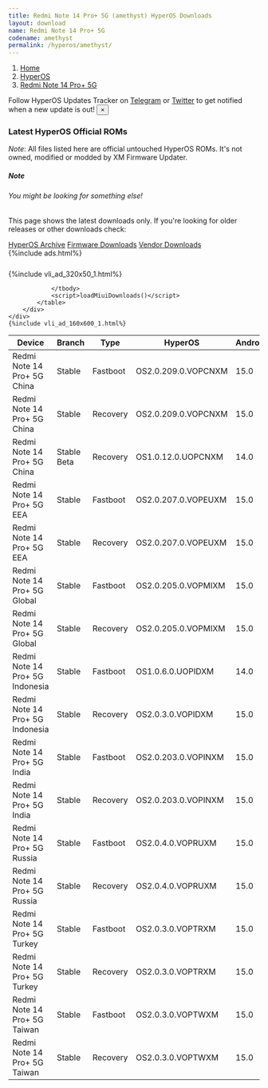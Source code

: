 ```yaml
---
title: Redmi Note 14 Pro+ 5G (amethyst) HyperOS Downloads
layout: download
name: Redmi Note 14 Pro+ 5G
codename: amethyst
permalink: /hyperos/amethyst/
---
```

<nav aria-label="breadcrumb">
    <ol class="breadcrumb">
        <li class="breadcrumb-item"><a href="/">Home</a></li>
        <li class="breadcrumb-item"><a href="/hyperos/">HyperOS</a></li>
        <li class="breadcrumb-item active" aria-current="page"><a href="/hyperos/amethyst/">Redmi Note 14 Pro+ 5G</a></li>
    </ol>
</nav>
<div class="alert alert-primary alert-dismissible fade show" role="alert">
    Follow HyperOS Updates Tracker on <a href="https://t.me/MIUIUpdatesTracker" class="alert-link">Telegram</a>
     or <a href="https://twitter.com/MiFwUpdater" class="alert-link">Twitter</a> to get notified when a new update is out!
    <button type="button" class="close" data-dismiss="alert" aria-label="Close">
        <span aria-hidden="true">&times;</span>
    </button>
</div>

### Latest HyperOS Official ROMs
*Note*: All files listed here are official untouched HyperOS ROMs. It's not owned, modified or modded by XM Firmware Updater.
<div class="card">
  <div class="card-body">
    <h5 class="card-title">Note</h5>
    <h6 class="card-subtitle mb-2 text-muted">You might be looking for something else!</h6>
    <p class="card-text">This page shows the latest downloads only.
     If you're looking for older releases or other downloads check:</p>
    <a href="/archive/hyperos/amethyst/" class="card-link">HyperOS Archive</a>
    <a href="/firmware/amethyst/" class="card-link">Firmware Downloads</a>
    <a href="/vendor/amethyst/" class="card-link">Vendor Downloads</a>
  </div>
</div>
{%include ads.html%}
<div class="row justify-content-center">
    <div class="col-10">
        <div class="table-responsive-md" style="margin-top: 25px;">
            {%include vli_ad_320x50_1.html%}
            <table id="miui" class="display dt-responsive nowrap compact table table-striped table-hover table-sm">
                <thead class="thead-dark">
                    <tr>
                        <th data-ref="device">Device</th>
                        <th data-ref="branch">Branch</th>
                        <th data-ref="type">Type</th>
                        <th data-ref="miui">HyperOS</th>
                        <th data-ref="android">Android</th>
                        <th data-ref="size">Size</th>
                        <th data-ref="size">Date</th>
                        <th data-ref="link">Link</th>
                    </tr>
                </thead>
                <tbody>
                <tr><td>Redmi Note 14 Pro+ 5G China</td><td>Stable</td><td>Fastboot</td><td>OS2.0.209.0.VOPCNXM</td><td>15.0</td><td>8.2 GB</td><td>2025-08-12</td><td><a href="/hyperos/amethyst/stable/OS2.0.209.0.VOPCNXM/">Download</a></td></tr>
<tr><td>Redmi Note 14 Pro+ 5G China</td><td>Stable</td><td>Recovery</td><td>OS2.0.209.0.VOPCNXM</td><td>15.0</td><td>6.3 GB</td><td>2025-08-19</td><td><a href="/hyperos/amethyst/stable/OS2.0.209.0.VOPCNXM/">Download</a></td></tr>
<tr><td>Redmi Note 14 Pro+ 5G China</td><td>Stable Beta</td><td>Recovery</td><td>OS1.0.12.0.UOPCNXM</td><td>14.0</td><td>6.0 GB</td><td>2024-09-26</td><td><a href="/hyperos/amethyst/stable beta/OS1.0.12.0.UOPCNXM/">Download</a></td></tr>
<tr><td>Redmi Note 14 Pro+ 5G EEA</td><td>Stable</td><td>Fastboot</td><td>OS2.0.207.0.VOPEUXM</td><td>15.0</td><td>8.3 GB</td><td>2025-08-20</td><td><a href="/hyperos/amethyst/stable/OS2.0.207.0.VOPEUXM/">Download</a></td></tr>
<tr><td>Redmi Note 14 Pro+ 5G EEA</td><td>Stable</td><td>Recovery</td><td>OS2.0.207.0.VOPEUXM</td><td>15.0</td><td>5.7 GB</td><td>2025-08-26</td><td><a href="/hyperos/amethyst/stable/OS2.0.207.0.VOPEUXM/">Download</a></td></tr>
<tr><td>Redmi Note 14 Pro+ 5G Global</td><td>Stable</td><td>Fastboot</td><td>OS2.0.205.0.VOPMIXM</td><td>15.0</td><td>9.0 GB</td><td>2025-08-20</td><td><a href="/hyperos/amethyst/stable/OS2.0.205.0.VOPMIXM/">Download</a></td></tr>
<tr><td>Redmi Note 14 Pro+ 5G Global</td><td>Stable</td><td>Recovery</td><td>OS2.0.205.0.VOPMIXM</td><td>15.0</td><td>5.7 GB</td><td>2025-08-26</td><td><a href="/hyperos/amethyst/stable/OS2.0.205.0.VOPMIXM/">Download</a></td></tr>
<tr><td>Redmi Note 14 Pro+ 5G Indonesia</td><td>Stable</td><td>Fastboot</td><td>OS1.0.6.0.UOPIDXM</td><td>14.0</td><td>7.8 GB</td><td>2025-03-14</td><td><a href="/hyperos/amethyst/stable/OS1.0.6.0.UOPIDXM/">Download</a></td></tr>
<tr><td>Redmi Note 14 Pro+ 5G Indonesia</td><td>Stable</td><td>Recovery</td><td>OS2.0.3.0.VOPIDXM</td><td>15.0</td><td>5.6 GB</td><td>2025-05-28</td><td><a href="/hyperos/amethyst/stable/OS2.0.3.0.VOPIDXM/">Download</a></td></tr>
<tr><td>Redmi Note 14 Pro+ 5G India</td><td>Stable</td><td>Fastboot</td><td>OS2.0.203.0.VOPINXM</td><td>15.0</td><td>7.3 GB</td><td>2025-08-14</td><td><a href="/hyperos/amethyst/stable/OS2.0.203.0.VOPINXM/">Download</a></td></tr>
<tr><td>Redmi Note 14 Pro+ 5G India</td><td>Stable</td><td>Recovery</td><td>OS2.0.203.0.VOPINXM</td><td>15.0</td><td>5.4 GB</td><td>2025-08-21</td><td><a href="/hyperos/amethyst/stable/OS2.0.203.0.VOPINXM/">Download</a></td></tr>
<tr><td>Redmi Note 14 Pro+ 5G Russia</td><td>Stable</td><td>Fastboot</td><td>OS2.0.4.0.VOPRUXM</td><td>15.0</td><td>8.9 GB</td><td>2025-05-15</td><td><a href="/hyperos/amethyst/stable/OS2.0.4.0.VOPRUXM/">Download</a></td></tr>
<tr><td>Redmi Note 14 Pro+ 5G Russia</td><td>Stable</td><td>Recovery</td><td>OS2.0.4.0.VOPRUXM</td><td>15.0</td><td>5.5 GB</td><td>2025-05-23</td><td><a href="/hyperos/amethyst/stable/OS2.0.4.0.VOPRUXM/">Download</a></td></tr>
<tr><td>Redmi Note 14 Pro+ 5G Turkey</td><td>Stable</td><td>Fastboot</td><td>OS2.0.3.0.VOPTRXM</td><td>15.0</td><td>7.9 GB</td><td>2025-05-15</td><td><a href="/hyperos/amethyst/stable/OS2.0.3.0.VOPTRXM/">Download</a></td></tr>
<tr><td>Redmi Note 14 Pro+ 5G Turkey</td><td>Stable</td><td>Recovery</td><td>OS2.0.3.0.VOPTRXM</td><td>15.0</td><td>5.6 GB</td><td>2025-05-30</td><td><a href="/hyperos/amethyst/stable/OS2.0.3.0.VOPTRXM/">Download</a></td></tr>
<tr><td>Redmi Note 14 Pro+ 5G Taiwan</td><td>Stable</td><td>Fastboot</td><td>OS2.0.3.0.VOPTWXM</td><td>15.0</td><td>7.4 GB</td><td>2025-05-15</td><td><a href="/hyperos/amethyst/stable/OS2.0.3.0.VOPTWXM/">Download</a></td></tr>
<tr><td>Redmi Note 14 Pro+ 5G Taiwan</td><td>Stable</td><td>Recovery</td><td>OS2.0.3.0.VOPTWXM</td><td>15.0</td><td>5.5 GB</td><td>2025-05-30</td><td><a href="/hyperos/amethyst/stable/OS2.0.3.0.VOPTWXM/">Download</a></td></tr>

                </tbody>
                <script>loadMiuiDownloads()</script>
            </table>
        </div>
    </div>
    {%include vli_ad_160x600_1.html%}
</div>

